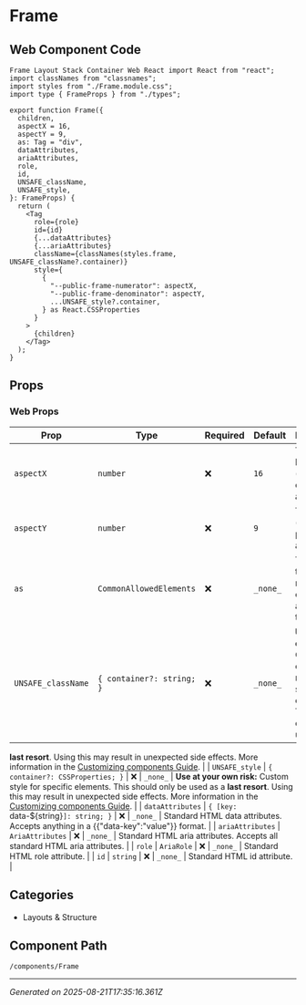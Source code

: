 # Frame

## Web Component Code

```tsx
Frame Layout Stack Container Web React import React from "react";
import classNames from "classnames";
import styles from "./Frame.module.css";
import type { FrameProps } from "./types";

export function Frame({
  children,
  aspectX = 16,
  aspectY = 9,
  as: Tag = "div",
  dataAttributes,
  ariaAttributes,
  role,
  id,
  UNSAFE_className,
  UNSAFE_style,
}: FrameProps) {
  return (
    <Tag
      role={role}
      id={id}
      {...dataAttributes}
      {...ariaAttributes}
      className={classNames(styles.frame, UNSAFE_className?.container)}
      style={
        {
          "--public-frame-numerator": aspectX,
          "--public-frame-denominator": aspectY,
          ...UNSAFE_style?.container,
        } as React.CSSProperties
      }
    >
      {children}
    </Tag>
  );
}

```

## Props

### Web Props

| Prop               | Type                      | Required | Default  | Description                                                                                       |
| ------------------ | ------------------------- | -------- | -------- | ------------------------------------------------------------------------------------------------- |
| `aspectX`          | `number`                  | ❌       | `16`     | The horizontal (width) part of the aspect ratio                                                   |
| `aspectY`          | `number`                  | ❌       | `9`      | The vertical (height) part of the aspect ratio                                                    |
| `as`               | `CommonAllowedElements`   | ❌       | `_none_` | The HTML tag to render the container as. Defaults to `div`.                                       |
| `UNSAFE_className` | `{ container?: string; }` | ❌       | `_none_` | **Use at your own risk:** Custom class names for specific elements. This should only be used as a |

**last resort**. Using this may result in unexpected side effects. More
information in the
[Customizing components Guide](https://atlantis.getjobber.com/guides/customizing-components).
| | `UNSAFE_style` | `{ container?: CSSProperties; }` | ❌ | `_none_` | **Use at
your own risk:** Custom style for specific elements. This should only be used as
a **last resort**. Using this may result in unexpected side effects. More
information in the
[Customizing components Guide](https://atlantis.getjobber.com/guides/customizing-components).
| | `dataAttributes` | `{ [key: `data-${string}`]: string; }` | ❌ | `_none_` |
Standard HTML data attributes. Accepts anything in a {{"data-key":"value"}}
format. | | `ariaAttributes` | `AriaAttributes` | ❌ | `_none_` | Standard HTML
aria attributes. Accepts all standard HTML aria attributes. | | `role` |
`AriaRole` | ❌ | `_none_` | Standard HTML role attribute. | | `id` | `string` |
❌ | `_none_` | Standard HTML id attribute. |

## Categories

- Layouts & Structure

## Component Path

`/components/Frame`

---

_Generated on 2025-08-21T17:35:16.361Z_
